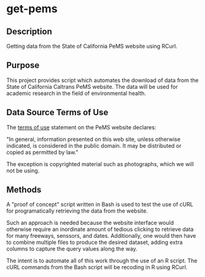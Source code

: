 # get-pems

## Description

Getting data from the State of California PeMS website using RCurl.

## Purpose

This project provides script which automates the download of data from the 
State of California Caltrans PeMS website. The data will be used for
academic research in the field of environmental health.

## Data Source Terms of Use

The [terms of use](http://pems.dot.ca.gov/?dnode=Help&content=help_tou) 
statement on the PeMS website declares:

"In general, information presented on this web site, unless otherwise indicated, 
is considered in the public domain. It may be distributed or copied as permitted 
by law."

The exception is copyrighted material such as photographs, which we will not
be using.

## Methods

A "proof of concept" script written in Bash is used to test the use of cURL
for programatically retrieving the data from the website.

Such an approach is needed because the website interface would otherwise
require an inordinate amount of tedious clicking to retrieve data for
many freeways, senssors, and dates. Additionally, one would then have to 
combine multiple files to produce the desired dataset, adding extra columns
to capture the query values along the way. 

The intent is to automate all of this work through the use of an R script. The
cURL commands from the Bash script will be recoding in R using RCurl.
